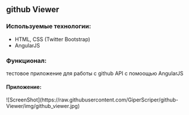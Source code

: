 <h2>github Viewer</h2>

<h3>Используемые технологии:</h3>
<ul>
	<li>HTML, CSS (Twitter Bootstrap)</li>
	<li>AngularJS</li>
</ul>

<h3>Функционал:</h3>
<p>тестовое приложение для работы с github API с помоощью AngularJS</p>

<h4>Приложение:</h4>
![ScreenShot](https://raw.githubusercontent.com/GiperScriper/github-Viewer/img/github_viewer.jpg)
